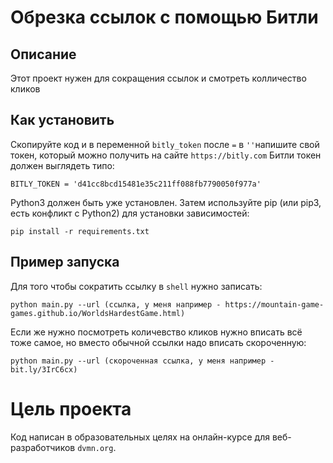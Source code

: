 # Обрезка ссылок с помощью Битли

## Описание
Этот проект нужен для сокращения ссылок и смотреть колличество кликов

## Как установить
Скопируйте код и в переменной `bitly_token` после `=` в `''`напишите свой токен, который можно получить на сайте `https://bitly.com`
Битли токен должен выглядеть типо:

```
BITLY_TOKEN = 'd41cc8bcd15481e35c211ff088fb7790050f977a'
```

Python3 должен быть уже установлен. Затем используйте pip (или pip3, есть конфликт с Python2) для установки зависимостей:

```
pip install -r requirements.txt
```

## Пример запуска
Для того чтобы сократить ссылку в `shell` нужно записать:

```
python main.py --url (ссылка, у меня например - https://mountain-game-games.github.io/WorldsHardestGame.html)
```

Если же нужно посмотреть количевство кликов нужно вписать всё тоже самое, но вместо обычной ссылки надо вписать скороченную:

```
python main.py --url (скороченная ссылка, у меня например - bit.ly/3IrC6cx)
```

# Цель проекта
Код написан в образовательных целях на онлайн-курсе для веб-разработчиков `dvmn.org`.
